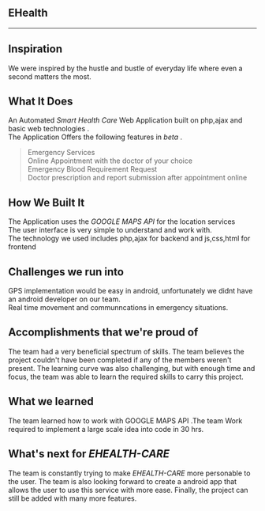   ## EHealth
___

## Inspiration
We were inspired by the hustle and bustle of everyday life where even a second matters the most.

## What It Does
An Automated *Smart Health Care* Web Application built on php,ajax and basic web technologies .<br>
The Application Offers the following features in *beta* .<br>
> Emergency Services <br>
> Online Appointment with the doctor of your choice <br>
> Emergency Blood Requirement Request <br>
> Doctor prescription and report submission after appointment online <br>

## How We Built It
The Application uses the *GOOGLE MAPS API* for the location services<br>
The user interface is very simple to understand and work with. <br>
The technology we used includes php,ajax for backend and js,css,html for frontend<br>


## Challenges we run into
GPS implementation would be easy in android, unfortunately we didnt have an android developer on our team.<br>
Real time movement and communncations in emergency situations.<br>

## Accomplishments that we're proud of
The team had a very beneficial spectrum of skills. The team believes the project couldn't have been completed if any of the members weren't present. The learning curve was also challenging, but with enough time and focus, the team was able to learn the required skills to carry this project.<br>

## What we learned
The team learned how to work with GOOGLE MAPS API .The team Work required to implement a large scale idea into code in 30 hrs.<br>

## What's next for *EHEALTH-CARE*
The team is constantly trying to make *EHEALTH-CARE* more personable to the user. The team is also looking forward to create a android app that allows the user to use this service with more ease. Finally, the project can still be added with many more features.<br>

